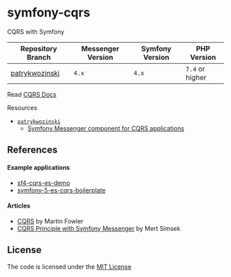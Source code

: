 # symfony-cqrs
CQRS with Symfony


| Repository Branch                | Messenger Version | Symfony Version | PHP Version     |
|----------------------------------|-------------------|-----------------|-----------------|
| [patrykwozinski][patrykwozinski] | `4.x`             | `4.x`           | `7.4` or higher |


Read [CQRS Docs](https://en.wikipedia.org/wiki/Command%E2%80%93query_separation)

Resources  
 - [`patrykwozinski`](https://github.com/habibun/cqrs/tree/messenger)
     - [Symfony Messenger component for CQRS applications](https://patrykwozinski.medium.com/symfony-messenger-component-for-cqrs-applications-4f450b2a9124) 


## References

#### Example applications
   - [sf4-cqrs-es-demo](https://github.com/anhchienhoang/sf4-cqrs-es-demo)
   - [symfony-5-es-cqrs-boilerplate](https://github.com/jorge07/symfony-5-es-cqrs-boilerplate)



#### Articles
   - [CQRS](https://martinfowler.com/bliki/CQRS.html) by Martin Fowler
   - [CQRS Principle with Symfony Messenger](https://medium.com/beyn-technology/cqrs-principle-with-symfony-messenger-6c0fb2c28917) by Mert Simsek


## License
The code is licensed under the [MIT License][license]


[patrykwozinski]: https://github.com/habibun/symfony-cqrs/tree/patrykwozinski
[license]: https://github.com/habibun/symfony-cqrs/blob/main/LICENSE
